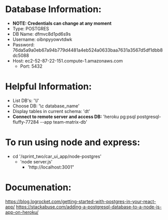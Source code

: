 # Database Information:
* **NOTE: Credentials can change at any moment**
* Type: POSTGRES
* DB Name: dfmvc8d1pd6s9s
* Username: oibnpyyowvtdwk
* Password: 76da5a9a0eb67a94b779d4481a4eb524a0633baa7631a3567d5df1dbb8dc5088
* Host: ec2-52-87-22-151.compute-1.amazonaws.com
    * Port: 5432

# Helpful Information:
* List DB's: '\l'
* Choose DB: ‘\c database_name'
* Display tables in current schema: 'dt'
* **Connect to remote server and access DB:** 'heroku pg:psql postgresql-fluffy-77284 --app team-matrix-db'

# To run using node and express:
* cd '/sprint_two/car_ui_app/node-postgres'
	* 'node server.js'
		* 'http://localhost:3001" 

# Documenation:
https://blog.logrocket.com/getting-started-with-postgres-in-your-react-app/
https://stackabuse.com/adding-a-postgresql-database-to-a-node-js-app-on-heroku/
